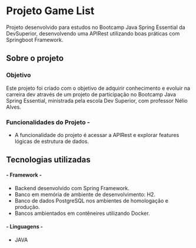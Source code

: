 # Projeto Game List
Projeto desenvolvido para estudos no Bootcamp Java Spring Essential da DevSuperior, desenvolvendo uma APIRest utilizando boas práticas com Springboot Framework.

## Sobre o projeto

### Objetivo
Este projeto foi criado com o objetivo de adquirir conhecimento e evoluir na carreira dev através de um projeto de participação no Bootcamp Java Spring Essential, ministrada pela escola Dev Superior, com professor Nélio Alves. 

### Funcionalidades do Projeto - 
* A funcionalidade do projeto é acessar a APIRest e explorar features lógicas de estrutura de dados.

## Tecnologias utilizadas
#### - Framework - 
* Backend desenvolvido com Spring Framework.
* Banco em memória de ambiente de desenvolvimento: H2.
* Banco de dados PostgreSQL nos ambientes de homologação e produção.
* Bancos ambientados em contêneires utilizando Docker.

#### - Linguagens - 
* JAVA
